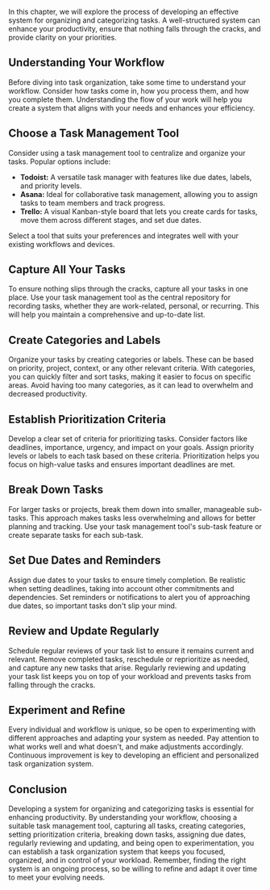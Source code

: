 
In this chapter, we will explore the process of developing an effective system for organizing and categorizing tasks. A well-structured system can enhance your productivity, ensure that nothing falls through the cracks, and provide clarity on your priorities.

**Understanding Your Workflow**
-------------------------------

Before diving into task organization, take some time to understand your workflow. Consider how tasks come in, how you process them, and how you complete them. Understanding the flow of your work will help you create a system that aligns with your needs and enhances your efficiency.

**Choose a Task Management Tool**
---------------------------------

Consider using a task management tool to centralize and organize your tasks. Popular options include:

* **Todoist:** A versatile task manager with features like due dates, labels, and priority levels.
* **Asana:** Ideal for collaborative task management, allowing you to assign tasks to team members and track progress.
* **Trello:** A visual Kanban-style board that lets you create cards for tasks, move them across different stages, and set due dates.

Select a tool that suits your preferences and integrates well with your existing workflows and devices.

**Capture All Your Tasks**
--------------------------

To ensure nothing slips through the cracks, capture all your tasks in one place. Use your task management tool as the central repository for recording tasks, whether they are work-related, personal, or recurring. This will help you maintain a comprehensive and up-to-date list.

**Create Categories and Labels**
--------------------------------

Organize your tasks by creating categories or labels. These can be based on priority, project, context, or any other relevant criteria. With categories, you can quickly filter and sort tasks, making it easier to focus on specific areas. Avoid having too many categories, as it can lead to overwhelm and decreased productivity.

**Establish Prioritization Criteria**
-------------------------------------

Develop a clear set of criteria for prioritizing tasks. Consider factors like deadlines, importance, urgency, and impact on your goals. Assign priority levels or labels to each task based on these criteria. Prioritization helps you focus on high-value tasks and ensures important deadlines are met.

**Break Down Tasks**
--------------------

For larger tasks or projects, break them down into smaller, manageable sub-tasks. This approach makes tasks less overwhelming and allows for better planning and tracking. Use your task management tool's sub-task feature or create separate tasks for each sub-task.

**Set Due Dates and Reminders**
-------------------------------

Assign due dates to your tasks to ensure timely completion. Be realistic when setting deadlines, taking into account other commitments and dependencies. Set reminders or notifications to alert you of approaching due dates, so important tasks don't slip your mind.

**Review and Update Regularly**
-------------------------------

Schedule regular reviews of your task list to ensure it remains current and relevant. Remove completed tasks, reschedule or reprioritize as needed, and capture any new tasks that arise. Regularly reviewing and updating your task list keeps you on top of your workload and prevents tasks from falling through the cracks.

**Experiment and Refine**
-------------------------

Every individual and workflow is unique, so be open to experimenting with different approaches and adapting your system as needed. Pay attention to what works well and what doesn't, and make adjustments accordingly. Continuous improvement is key to developing an efficient and personalized task organization system.

**Conclusion**
--------------

Developing a system for organizing and categorizing tasks is essential for enhancing productivity. By understanding your workflow, choosing a suitable task management tool, capturing all tasks, creating categories, setting prioritization criteria, breaking down tasks, assigning due dates, regularly reviewing and updating, and being open to experimentation, you can establish a task organization system that keeps you focused, organized, and in control of your workload. Remember, finding the right system is an ongoing process, so be willing to refine and adapt it over time to meet your evolving needs.
